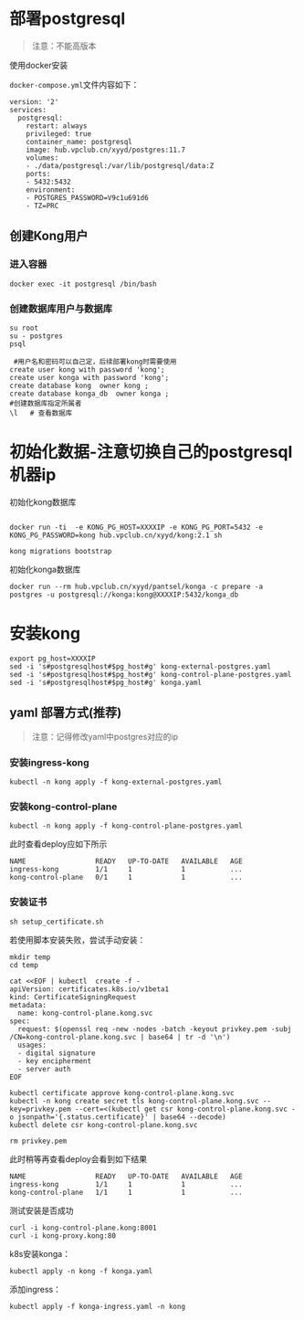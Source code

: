
# 部署postgresql
>注意：不能高版本

使用docker安装

`docker-compose.yml`文件内容如下：
````
version: '2'
services:
  postgresql:
    restart: always
    privileged: true
    container_name: postgresql
    image: hub.vpclub.cn/xyyd/postgres:11.7
    volumes:
    - ./data/postgresql:/var/lib/postgresql/data:Z
    ports:
    - 5432:5432
    environment:
    - POSTGRES_PASSWORD=V9c1u691d6
    - TZ=PRC
````

## 创建Kong用户 
### 进入容器
````
docker exec -it postgresql /bin/bash 
````
### 创建数据库用户与数据库
````
su root
su - postgres   
psql 

 #用户名和密码可以自己定，后续部署kong时需要使用
create user kong with password 'kong';
create user konga with password 'kong';
create database kong  owner kong ;
create database konga_db  owner konga ;
#创建数据库指定所属者
\l   # 查看数据库
````

# 初始化数据-注意切换自己的postgresql机器ip 
初始化kong数据库
````

docker run -ti  -e KONG_PG_HOST=XXXXIP -e KONG_PG_PORT=5432 -e KONG_PG_PASSWORD=kong hub.vpclub.cn/xyyd/kong:2.1 sh

kong migrations bootstrap
````
初始化konga数据库
````
docker run --rm hub.vpclub.cn/xyyd/pantsel/konga -c prepare -a postgres -u postgresql://konga:kong@XXXXIP:5432/konga_db
````


# 安装kong
````
export pg_host=XXXXIP
sed -i 's#postgresqlhost#$pg_host#g' kong-external-postgres.yaml
sed -i 's#postgresqlhost#$pg_host#g' kong-control-plane-postgres.yaml
sed -i 's#postgresqlhost#$pg_host#g' konga.yaml

````

## yaml 部署方式(推荐)
>注意：记得修改yaml中postgres对应的ip

### 安装ingress-kong
````
kubectl -n kong apply -f kong-external-postgres.yaml
````

### 安装kong-control-plane
````
kubectl -n kong apply -f kong-control-plane-postgres.yaml
````
此时查看deploy应如下所示
````
NAME                 READY   UP-TO-DATE   AVAILABLE   AGE
ingress-kong         1/1     1            1           ...
kong-control-plane   0/1     1            1           ...
````

### 安装证书
````
sh setup_certificate.sh
````
若使用脚本安装失败，尝试手动安装：
````
mkdir temp
cd temp
````

````
cat <<EOF | kubectl  create -f -
apiVersion: certificates.k8s.io/v1beta1
kind: CertificateSigningRequest
metadata:
  name: kong-control-plane.kong.svc
spec:
  request: $(openssl req -new -nodes -batch -keyout privkey.pem -subj /CN=kong-control-plane.kong.svc | base64 | tr -d '\n')
  usages:
  - digital signature
  - key encipherment
  - server auth
EOF
````

````
kubectl certificate approve kong-control-plane.kong.svc
kubectl -n kong create secret tls kong-control-plane.kong.svc --key=privkey.pem --cert=<(kubectl get csr kong-control-plane.kong.svc -o jsonpath='{.status.certificate}' | base64 --decode)
kubectl delete csr kong-control-plane.kong.svc
````

````
rm privkey.pem
````
此时稍等再查看deploy会看到如下结果
````
NAME                 READY   UP-TO-DATE   AVAILABLE   AGE
ingress-kong         1/1     1            1           ...
kong-control-plane   1/1     1            1           ...
````

测试安装是否成功
````
curl -i kong-control-plane.kong:8001
curl -i kong-proxy.kong:80
````


k8s安装konga：
````
kubectl apply -n kong -f konga.yaml
````
添加ingress：
````
kubectl apply -f konga-ingress.yaml -n kong
````